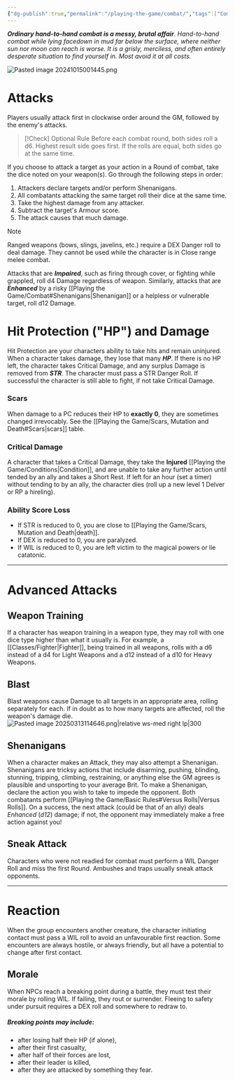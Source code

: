 ```yaml
---
{"dg-publish":true,"permalink":"/playing-the-game/combat/","tags":["Combat","Rules"],"created":"2025-01-02T11:24:07.851-05:00","updated":"2025-03-29T23:16:12.034-04:00"}
---
```


***Ordinary hand-to-hand combat is a messy, brutal affair**. Hand-to-hand combat while lying facedown in mud far below the surface, where neither sun nor moon can reach is worse. It is a grisly, merciless, and often entirely desperate situation to find yourself in. Most avoid it at all costs.*

![Pasted image 20241015001445.png](/img/user/zRSC/images/Pasted%20image%2020241015001445.png)
# Attacks
Players usually attack first in clockwise order around the GM, followed by the enemy's attacks. 
>[!Check] Optional Rule
>Before each combat round, both sides roll a d6. Highest result side goes first. If the rolls are equal, both sides go at the same time. 

If you choose to attack a target as your action in a Round of combat, take the dice noted on your weapon(s). Go through the following steps in order:
1. Attackers declare targets and/or perform Shenanigans.
2. All combatants attacking the same target roll their dice at the same time. 
3. Take the highest damage from any attacker.
4. Subtract the target's Armour score.
5. The attack causes that much damage.
>[!Note]
>Ranged weapons (bows, slings, javelins, etc.) require a DEX Danger roll to deal damage. They cannot be used while the character is in Close range melee combat.

Attacks that are ***Impaired***, such as firing through cover, or fighting while grappled, roll d4 Damage regardless of weapon. Similarly, attacks that are ***Enhanced*** by a risky [[Playing the Game/Combat#Shenanigans\|Shenanigan]] or a helpless or vulnerable target, roll d12 Damage. 
# Hit Protection ("HP") and Damage
Hit Protection are your characters ability to take hits and remain uninjured. When a character takes damage, they lose that many ***HP***. If there is no HP left, the character takes Critical Damage, and any surplus Damage is removed from ***STR***. The character must pass a STR Danger Roll. If successful the character is still able to fight, if not take Critical Damage.
### Scars
When damage to a PC reduces their HP to **exactly 0**, they are sometimes changed irrevocably. See the [[Playing the Game/Scars, Mutation and Death#Scars\|scars]] table.
### Critical Damage
A character that takes a Critical Damage, they take the **Injured** [[Playing the Game/Conditions\|Condition]], and are unable to take any further action until tended by an ally and takes a Short Rest. If left for an hour (set a timer) without tending to by an ally, the character dies (roll up a new level 1 Delver or RP a hireling).
### Ability Score Loss
- If STR is reduced to 0, you are close to [[Playing the Game/Scars, Mutation and Death\|death]]. 
- If DEX is reduced to 0, you are paralyzed.
- If WIL is reduced to 0, you are left victim to the magical powers or lie catatonic.

---
# Advanced Attacks
## Weapon Training
If a character has weapon training in a weapon type, they may roll with one dice type higher than what it usually is. For example, a [[Classes/Fighter\|Fighter]], being trained in all weapons, rolls with a d6 instead of a d4 for Light Weapons and a d12 instead of a d10 for Heavy Weapons.
## Blast
Blast weapons cause Damage to all targets in an appropriate area, rolling separately for each. If in doubt as to how many targets are affected, roll the weapon's damage die.
![Pasted image 20250313114646.png|relative ws-med right lp|300](/img/user/zRSC/images/Pasted%20image%2020250313114646.png)
## Shenanigans
When a character makes an Attack, they may also attempt a Shenanigan. Shenanigans are tricksy actions that include disarming, pushing, blinding, stunning, tripping, climbing, restraining, or anything else the GM agrees is plausible and unsporting to your average Brit. 
To make a Shenanigan, declare the action you wish to take to impede the opponent. Both combatants perform [[Playing the Game/Basic Rules#Versus Rolls\|Versus Rolls]].
On a success, the next attack (could be that of an ally) deals *Enhanced* (*d12*) damage; if not, the opponent may immediately make a free action against you!
## Sneak Attack
Characters who were not readied for combat must perform a WIL Danger Roll and miss the first Round. 
Ambushes and traps usually sneak attack opponents.

---
# Reaction
When the group encounters another creature, the character initiating contact must pass a WIL roll to avoid an unfavourable first reaction. Some encounters are always hostile, or always friendly, but all have a potential to change after first contact.
## Morale 
When NPCs reach a breaking point during a battle, they must test their morale by rolling WIL. If failing, they rout or surrender. Fleeing to safety under pursuit requires a DEX roll and somewhere to redraw to.
##### Breaking points may include:
- after losing half their HP (if alone),
- after their first casualty, 
- after half of their forces are lost, 
- after their leader is killed, 
- after they are attacked by something they fear.



